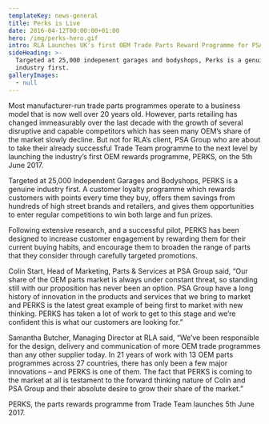 ```yaml
---
templateKey: news-general
title: Perks is Live
date: 2016-04-12T00:00:00+01:00
hero: /img/perks-hero.gif
intro: RLA Launches UK's first OEM Trade Parts Reward Programme for PSA Groupe
sideHeading: >-
  Targeted at 25,000 indepenent garages and bodyshops, Perks is a genuine
  industry first.
galleryImages:
  - null
---
```


Most manufacturer-run trade parts programmes operate to a business model that
is now well over 20 years old. However, parts retailing has changed
immeasurably over the last decade with the growth of several disruptive and
capable competitors which has seen many OEM’s share of the market slowly
decline. But not for RLA’s client, PSA Group who are about to take their
already successful Trade Team programme to the next level by launching the
industry’s first OEM rewards programme, PERKS, on the 5th June 2017.

Targeted at 25,000 Independent Garages and Bodyshops, PERKS is a genuine
industry first. A customer loyalty programme which rewards customers with
points every time they buy, offers them savings from hundreds of high street
brands and retailers, and gives them opportunities to enter regular
competitions to win both large and fun prizes.

Following extensive research, and a successful pilot, PERKS has been designed
to increase customer engagement by rewarding them for their current buying
habits, and encourage them to broaden the range of parts that they consider
through carefully targeted promotions.

Colin Start, Head of Marketing, Parts & Services at PSA Group said, “Our share
of the OEM parts market is always under constant threat, so standing still
with our proposition has never been an option. PSA Group have a long history
of innovation in the products and services that we bring to market and PERKS
is the latest great example of being first to market with new thinking. PERKS
has taken a lot of work to get to this stage and we’re confident this is what
our customers are looking for.”

Samantha Butcher, Managing Director at RLA said, “We’ve been responsible for
the design, delivery and communication of more OEM trade programmes than any
other supplier today. In 21 years of work with 13 OEM parts programmes across
27 countries, there has only been a few major innovations – and PERKS is one
of them. The fact that PERKS is coming to the market at all is testament to
the forward thinking nature of Colin and PSA Group and their absolute desire
to grow their share of the market.”

PERKS, the parts rewards programme from Trade Team launches 5th June 2017.
